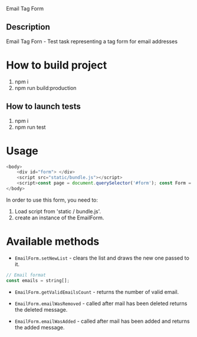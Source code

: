 Email Tag Form

## Description

Email Tag Forn - Test task representing a tag form for email addresses

# How to build project

1. npm i
2. npm run build:production

## How to launch tests

1. npm i
2. npm run test

# Usage

```js
<body>
    <div id="form"> </div>
    <script src="static/bundle.js"></script>
    <script>const page = document.querySelector('#form'); const Form = new EmailForm(page);</script>
</body>
```

In order to use this form, you need to:

1. Load script from 'static / bundle.js'.
2. create an instance of the EmailForm.

# Available methods

-   `EmailForm.setNewList` - clears the list and draws the new one passed to it.

```js
// Email format
const emails = string[];
```

-   `EmailForm.getValidEmailsCount` - returns the number of valid email.

-   `EmailForm.emailWasRemoved` - called after mail has been deleted returns the deleted message.

-   `EmailForm.emailWasAdded` - called after mail has been added and returns the added message.
